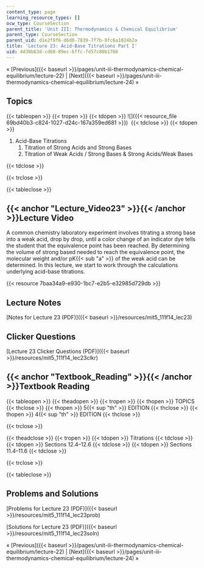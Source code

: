```yaml
---
content_type: page
learning_resource_types: []
ocw_type: CourseSection
parent_title: 'Unit III: Thermodynamics & Chemical Equilibrium'
parent_type: CourseSection
parent_uid: d1e2f8f6-d6d0-7839-7f7b-8fc6a1024b2a
title: 'Lecture 23: Acid-Base Titrations Part I'
uid: 4d30b63d-cd60-89ec-bffc-fd57c80b1766
---
```


« [Previous]({{< baseurl >}}/pages/unit-iii-thermodynamics-chemical-equilibrium/lecture-22) | [Next]({{< baseurl >}}/pages/unit-iii-thermodynamics-chemical-equilibrium/lecture-24) »

Topics
------

{{< tableopen >}}
{{< tropen >}}
{{< tdopen >}}
![]({{< resource_file 69bd40b3-c824-1027-d24c-167a359ed681 >}}) 
{{< tdclose >}}
{{< tdopen >}}


1.  Acid-Base Titrations
    1.  Titration of Strong Acids and Strong Bases
    2.  Titration of Weak Acids / Strong Bases & Strong Acids/Weak Bases


{{< tdclose >}}

{{< trclose >}}

{{< tableclose >}}

{{< anchor "Lecture_Video23" >}}{{< /anchor >}}Lecture Video
------------------------------------------------------------

A common chemistry laboratory experiment involves titrating a strong base into a weak acid, drop by drop, until a color change of an indicator dye tells the student that the equivalence point has been reached. By determining the volume of strong based needed to reach the equivalence point, the molecular weight and/or pK{{< sub "a" >}} of the weak acid can be determined. In this lecture, we start to work through the calculations underlying acid-base titrations.

{{< resource 7baa34a9-e930-1bc7-e2b5-e32985d729db >}}

Lecture Notes
-------------

[Notes for Lecture 23 (PDF)]({{< baseurl >}}/resources/mit5_111f14_lec23)

Clicker Questions
-----------------

[Lecture 23 Clicker Questions (PDF)]({{< baseurl >}}/resources/mit5_111f14_lec23clkr)

{{< anchor "Textbook_Reading" >}}{{< /anchor >}}Textbook Reading
----------------------------------------------------------------

{{< tableopen >}}
{{< theadopen >}}
{{< tropen >}}
{{< thopen >}}
TOPICS
{{< thclose >}}
{{< thopen >}}
5{{< sup "th" >}} EDITION
{{< thclose >}}
{{< thopen >}}
4{{< sup "th" >}} EDITION
{{< thclose >}}

{{< trclose >}}

{{< theadclose >}}
{{< tropen >}}
{{< tdopen >}}
Titrations
{{< tdclose >}}
{{< tdopen >}}
Sections 12.4–12.6
{{< tdclose >}}
{{< tdopen >}}
Sections 11.4–11.6
{{< tdclose >}}

{{< trclose >}}

{{< tableclose >}}

Problems and Solutions
----------------------

[Problems for Lecture 23 (PDF)]({{< baseurl >}}/resources/mit5_111f14_lec23prob)

[Solutions for Lecture 23 (PDF)]({{< baseurl >}}/resources/mit5_111f14_lec23soln)

« [Previous]({{< baseurl >}}/pages/unit-iii-thermodynamics-chemical-equilibrium/lecture-22) | [Next]({{< baseurl >}}/pages/unit-iii-thermodynamics-chemical-equilibrium/lecture-24) »